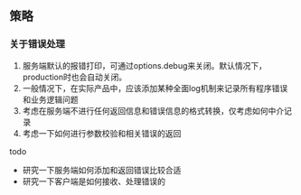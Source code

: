 ## 策略
### 关于错误处理
1. 服务端默认的报错打印，可通过options.debug来关闭。默认情况下，production时也会自动关闭。
2. 一般情况下，在实际产品中，应该添加某种全面log机制来记录所有程序错误和业务逻辑问题
3. 考虑在服务端不进行任何返回信息和错误信息的格式转换，仅考虑如何中介记录
4. 考虑一下如何进行参数校验和相关错误的返回

todo
- 研究一下服务端如何添加和返回错误比较合适
- 研究一下客户端是如何接收、处理错误的